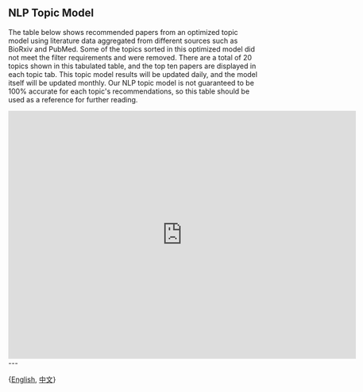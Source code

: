 ## NLP Topic Model

The table below shows recommended papers from an optimized topic model using literature data aggregated from different sources such as BioRxiv and PubMed. Some of the topics sorted in this optimized model did not meet the filter requirements and were removed. There are a total of 20 topics shown in this tabulated table, and the top ten papers are displayed in each topic tab. This topic model results will be updated daily, and the model itself will be updated monthly. Our NLP topic model is not guaranteed to be 100% accurate for each topic's recommendations, so this table should be used as a reference for further reading.

<iframe src="https://aidddata.ghddi.cn:8443/ldatopics.html" style="border:0px #ffffff none;" name="preclinical" frameborder="1" marginheight="0px" marginwidth="0px" height="500px" width="700px" scrolling="yes" allowfullscreen></iframe>
---



{[English](https://ghddi-ailab.github.io/Targeting2019-nCoV/research_progress/), [中文](https://ghddi-ailab.github.io/Targeting2019-nCoV/CN_research_progress/)}
